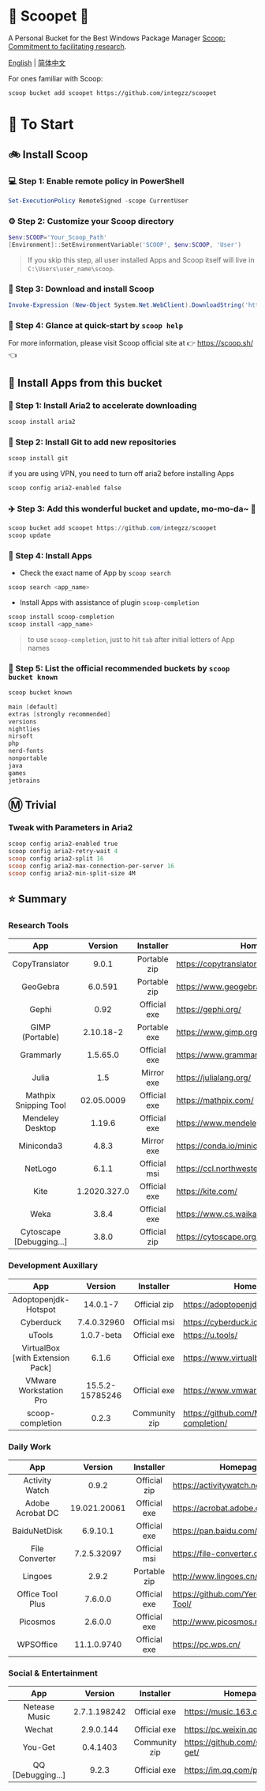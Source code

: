 <div align="left">
<h1 align="left"> 🍨 Scoopet 🍨 </h1>

<p> A Personal Bucket for the Best Windows Package Manager <a href="https://github.com/lukesampson/scoop">Scoop: Commitment to facilitating research</a>.
</p>

<p align="left">
        <a href="README.md">English</a> | <a href="README_CN.md">简体中文</a>
</p>
</div>

For ones familiar with Scoop: 

```
scoop bucket add scoopet https://github.com/integzz/scoopet
```

# :running: To Start

## :bike: Install Scoop

### :computer: Step 1: Enable remote policy in PowerShell

```powershell
Set-ExecutionPolicy RemoteSigned -scope CurrentUser
```

### :gear: Step 2: Customize your Scoop directory

```powershell
$env:SCOOP='Your_Scoop_Path'
[Environment]::SetEnvironmentVariable('SCOOP', $env:SCOOP, 'User')
```

> If you skip this step, all user installed Apps and Scoop itself will live in `C:\Users\user_name\scoop`.

### :hammer: Step 3: Download and install Scoop

```powershell
Invoke-Expression (New-Object System.Net.WebClient).DownloadString('https://get.scoop.sh')
```

### :book: Step 4: Glance at quick-start by `scoop help`

For more information, please visit Scoop official site at 👉 https://scoop.sh/ 👈

## :car: Install Apps from this bucket

### :train: Step 1: Install Aria2 to accelerate downloading

```powershell
scoop install aria2
```

### :ticket: Step 2: Install Git to add new repositories

```powershell
scoop install git
```

if you are using VPN, you need to turn off aria2 before installing Apps

```powershell
scoop config aria2-enabled false
```

### :airplane: Step 3: Add this wonderful bucket and update, mo-mo-da~ :kiss:

```powershell
scoop bucket add scoopet https://github.com/integzz/scoopet
scoop update
```

### :rocket: Step 4: Install Apps

- Check the exact name of App by `scoop search`

```powershell
scoop search <app_name>
```

- Install Apps with assistance of plugin `scoop-completion`

```powershell
scoop install scoop-completion
scoop install <app_name>
```

> to use `scoop-completion`, just to hit `tab` after initial letters of App names

### :100: Step 5: List the official recommended buckets by `scoop bucket known`

```powershell
scoop bucket known

main [default]
extras [strongly recommended]
versions
nightlies
nirsoft
php
nerd-fonts
nonportable
java
games
jetbrains
```

## :m: Trivial

### Tweak with Parameters in Aria2

```powershell
scoop config aria2-enabled true
scoop config aria2-retry-wait 4
scoop config aria2-split 16
scoop config aria2-max-connection-per-server 16
scoop config aria2-min-split-size 4M
```

## :star: Summary

### Research Tools

|           App            |   Version    |  Installer   | Homepage                                  |
| :----------------------: | :----------: | :----------: | ----------------------------------------- |
|      CopyTranslator      |    9.0.1     | Portable zip | https://copytranslator.github.io/         |
|         GeoGebra         |   6.0.591    | Portable zip | https://www.geogebra.org/                 |
|          Gephi           |     0.92     | Official exe | https://gephi.org/                        |
|     GIMP (Portable)      |  2.10.18-2   | Portable exe | https://www.gimp.org/                     |
|        Grammarly         |   1.5.65.0   | Official exe | https://www.grammarly.com/native/windows/ |
|          Julia           |     1.5      |  Mirror exe  | https://julialang.org/                    |
|  Mathpix Snipping Tool   |  02.05.0009  | Official exe | https://mathpix.com/                      |
|     Mendeley Desktop     |    1.19.6    | Official exe | https://www.mendeley.com/                 |
|        Miniconda3        |    4.8.3     |  Mirror exe  | https://conda.io/miniconda.html/          |
|         NetLogo          |    6.1.1     | Official msi | https://ccl.northwestern.edu/netlogo/     |
|           Kite           | 1.2020.327.0 | Official exe | https://kite.com/                         |
|           Weka           |    3.8.4     | Official exe | https://www.cs.waikato.ac.nz/ml/weka/     |
| Cytoscape [Debugging...] |    3.8.0     | Official zip | https://cytoscape.org/                    |

### Development Auxillary

|               App                |     Version     |   Installer   | Homepage                                        |
| :------------------------------: | :-------------: | :-----------: | ----------------------------------------------- |
|       Adoptopenjdk-Hotspot       |    14.0.1-7     | Official zip  | https://adoptopenjdk.net/                       |
|            Cyberduck             |   7.4.0.32960   | Official msi  | https://cyberduck.io/                           |
|              uTools              |   1.0.7-beta    | Official exe  | https://u.tools/                                |
| VirtualBox [with Extension Pack] |      6.1.6      | Official exe  | https://www.virtualbox.org/                     |
|      VMware Workstation Pro      | 15.5.2-15785246 | Official exe  | https://www.vmware.com/                         |
|         scoop-completion         |      0.2.3      | Community zip | https://github.com/Moeologist/scoop-completion/ |

### Daily Work

|       App        |   Version    |  Installer   | Homepage                                 |
| :--------------: | :----------: | :----------: | ---------------------------------------- |
|  Activity Watch  |    0.9.2     | Official zip | https://activitywatch.net/               |
| Adobe Acrobat DC | 19.021.20061 | Official exe | https://acrobat.adobe.com/               |
|   BaiduNetDisk   |   6.9.10.1   | Official exe | https://pan.baidu.com/                   |
|  File Converter  | 7.2.5.32097  | Official msi | https://file-converter.org/              |
|     Lingoes      |    2.9.2     | Portable zip | http://www.lingoes.cn/                   |
| Office Tool Plus |   7.6.0.0    | Official exe | https://github.com/YerongAI/Office-Tool/ |
|     Picosmos     |   2.6.0.0    | Official exe | http://www.picosmos.net/                 |
|    WPSOffice     | 11.1.0.9740  | Official exe | https://pc.wps.cn/                       |


### Social & Entertainment

|        App        |   Version    |   Installer   | Homepage                            |
| :---------------: | :----------: | :-----------: | ----------------------------------- |
|   Netease Music   | 2.7.1.198242 | Official exe  | https://music.163.com/              |
|      Wechat       |  2.9.0.144   | Official exe  | https://pc.weixin.qq.com/           |
|      You-Get      |   0.4.1403   | Community zip | https://github.com/soimort/you-get/ |
| QQ [Debugging...] |    9.2.3     | Official exe  | https://im.qq.com/pcqq/             |

